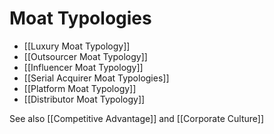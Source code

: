 # Moat Typologies


- [[Luxury Moat Typology]]
- [[Outsourcer Moat Typology]]
- [[Influencer Moat Typology]]
- [[Serial Acquirer Moat Typologies]]
- [[Platform Moat Typology]]
- [[Distributor Moat Typology]]





See also [[Competitive Advantage]] and [[Corporate Culture]]